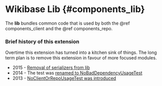 # Wikibase Lib {#components_lib}

The **lib** bundles common code that is used by both the @ref components_client and the @ref components_repo.

### Brief history of this extension

Overtime this extension has turned into a kitchen sink of things.
The long term plan is to remove this extension in favour of more focused modules.

* 2015 - [Removal of serializers from lib](https://addshore.com/2015/08/removing-use-of-mediawikis-api-rawmode-in-wikibase/)
* 2014 - The test was [renamed to NoBadDependencyUsageTest](https://gerrit.wikimedia.org/r/#/q/I43a7f34ed1bd5be99becaad8338a3ba59f500284)
* 2013 - [NoClientOrRepoUsageTest was introduced](https://gerrit.wikimedia.org/r/#/q/Ia875be04ac551ce7e947188c5f3e34e663a7b060)
